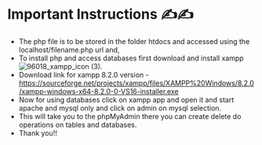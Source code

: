 # Important Instructions ✍✍
* The php file is to be stored in the folder htdocs and accessed using the localhost/filename.php url and,
* To install php and access databases first download and install xampp ![96018_xampp_icon (3)](https://user-images.githubusercontent.com/111702590/229760753-655410f9-4d47-46b0-a9a8-c0a18ee1f1c7.png). 
* Download link for xampp 8.2.0 version - https://sourceforge.net/projects/xampp/files/XAMPP%20Windows/8.2.0/xampp-windows-x64-8.2.0-0-VS16-installer.exe
* Now for using databases click on xampp app and open it and start apache and mysql only and click on admin on mysql selection.
* This will take you to the phpMyAdmin there you can create delete do operations on tables and databases.
* Thank you!!
